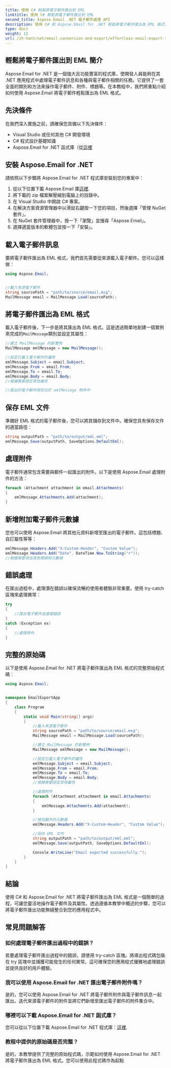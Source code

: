 ```yaml
---
title: 使用 C# 輕鬆將電子郵件匯出到 EML
linktitle: 使用 C# 輕鬆將電子郵件匯出到 EML
second_title: Aspose.Email .NET 電子郵件處理 API
description: 使用 C# 和 Aspose.Email for .NET 輕鬆將電子郵件匯出為 EML 格式。透過原始碼範例逐步學習。
type: docs
weight: 11
url: /zh-hant/net/email-conversion-and-export/effortless-email-export-to-eml-using-csharp/
---
```


## 輕鬆將電子郵件匯出到 EML 簡介

Aspose.Email for .NET 是一個強大且功能豐富的程式庫，使開發人員能夠在其 .NET 應用程式中處理電子郵件訊息和各種與電子郵件相關的任務。它提供了一套全面的類別和方法來操作電子郵件、附件、標題等。在本教程中，我們將重點介紹如何使用 Aspose.Email 將電子郵件輕鬆匯出為 EML 格式。

## 先決條件

在我們深入實施之前，請確保您具備以下先決條件：

- Visual Studio 或任何其他 C# 開發環境
- C# 程式設計基礎知識
-  Aspose.Email for .NET 函式庫（從[這裡](https://downloads.aspose.com/email/net)

## 安裝 Aspose.Email for .NET

請依照以下步驟將 Aspose.Email for .NET 程式庫安裝到您的專案中：

1. 從以下位置下載 Aspose.Email 庫[這裡](https://releases.aspose.com/email/net).
2. 將下載的 zip 檔案解壓縮到電腦上的目錄中。
3. 在 Visual Studio 中開啟 C# 專案。
4. 在解決方案資源管理器中以滑鼠右鍵按一下您的項目，然後選擇「管理 NuGet 套件」。
5. 在 NuGet 套件管理器中，按一下「瀏覽」並搜尋「Aspose.Email」。
6. 選擇適當版本的軟體包並按一下「安裝」。

## 載入電子郵件訊息

要將電子郵件匯出為 EML 格式，我們首先需要從來源載入電子郵件。您可以這樣做：

```csharp
using Aspose.Email;


//載入來源電子郵件
string sourcePath = "path/to/source/email.msg";
MailMessage email = MailMessage.Load(sourcePath);
```

## 將電子郵件匯出為 EML 格式

載入電子郵件後，下一步是將其匯出為 EML 格式。這是透過簡單地創建一個實例來完成的`MailMessage`類別並設定其屬性：

```csharp
//建立 MailMessage 的新實例
MailMessage emlMessage = new MailMessage();

//設定已載入電子郵件的屬性
emlMessage.Subject = email.Subject;
emlMessage.From = email.From;
emlMessage.To = email.To;
emlMessage.Body = email.Body;
//根據需要設定其他屬性

//匯出的電子郵件現在位於 emlMessage 物件中
```

## 保存 EML 文件

準備好 EML 格式的電子郵件後，您可以將其儲存到文件中。確保您具有保存文件的適當路徑：

```csharp
string outputPath = "path/to/output/eml.eml";
emlMessage.Save(outputPath, SaveOptions.DefaultEml);
```

## 處理附件

電子郵件通常包含需要與郵件一起匯出的附件。以下是使用 Aspose.Email 處理附件的方法：

```csharp
foreach (Attachment attachment in email.Attachments)
{
    emlMessage.Attachments.Add(attachment);
}
```

## 新增附加電子郵件元數據

您也可以使用 Aspose.Email 將其他元資料新增至匯出的電子郵件。這包括標題、自訂屬性等等：

```csharp
emlMessage.Headers.Add("X-Custom-Header", "Custom Value");
emlMessage.Headers.Add("Date", DateTime.Now.ToString("r"));
//根據需要添加其他標頭和元數據
```

## 錯誤處理

在匯出過程中，處理潛在錯誤以確保流暢的使用者體驗非常重要。使用 try-catch 區塊來處理異常：

```csharp
try
{
    //匯出電子郵件並處理錯誤
}
catch (Exception ex)
{
    //處理例外
}
```

## 完整的原始碼

以下是使用 Aspose.Email for .NET 將電子郵件匯出為 EML 格式的完整原始程式碼：

```csharp
using Aspose.Email;


namespace EmailExportApp
{
    class Program
    {
        static void Main(string[] args)
        {
            //載入來源電子郵件
            string sourcePath = "path/to/source/email.msg";
            MailMessage email = MailMessage.Load(sourcePath);

            //建立 MailMessage 的新實例
            MailMessage emlMessage = new MailMessage();

            //設定已載入電子郵件的屬性
            emlMessage.Subject = email.Subject;
            emlMessage.From = email.From;
            emlMessage.To = email.To;
            emlMessage.Body = email.Body;
            //根據需要設定其他屬性

            //處理附件
            foreach (Attachment attachment in email.Attachments)
            {
                emlMessage.Attachments.Add(attachment);
            }

            //增加額外的元數據
            emlMessage.Headers.Add("X-Custom-Header", "Custom Value");

            //保存 EML 文件
            string outputPath = "path/to/output/eml.eml";
            emlMessage.Save(outputPath, SaveOptions.DefaultEml);

            Console.WriteLine("Email exported successfully.");
        }
    }
}
```

## 結論

使用 C# 和 Aspose.Email for .NET 將電子郵件匯出為 EML 格式是一個簡單的過程，可讓您靈活地操作電子郵件及其屬性。透過遵循本教學中概述的步驟，您可以將電子郵件匯出功能無縫整合到您的應用程式中。

## 常見問題解答

### 如何處理電子郵件匯出過程中的錯誤？

若要處理電子郵件匯出過程中的錯誤，請使用 try-catch 區塊。將導出程式碼包裝在 try 區塊中並捕獲可能發生的任何異常。這可確保您的應用程式優雅地處理錯誤並提供良好的用戶體驗。

### 我可以使用 Aspose.Email for .NET 匯出電子郵件附件嗎？

是的，您可以使用 Aspose.Email for .NET 將電子郵件附件與電子郵件訊息一起匯出。迭代來源電子郵件的附件並將它們新增至匯出電子郵件的附件集合中。

### 哪裡可以下載 Aspose.Email for .NET 函式庫？

您可以從以下位置下載 Aspose.Email for .NET 程式庫：[這裡](https://downloads.aspose.com/email/net).

### 教程中提供的原始碼是否完整？

是的，本教學提供了完整的原始程式碼，示範如何使用 Aspose.Email for .NET 將電子郵件匯出為 EML 格式。您可以使用此程式碼作為起點